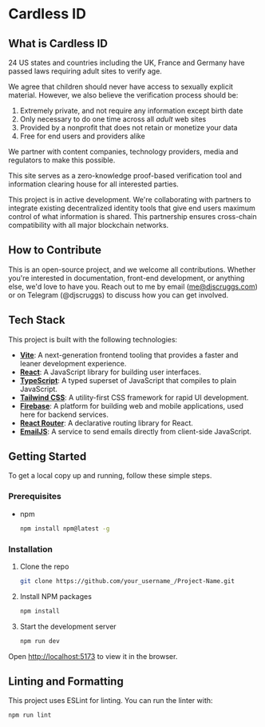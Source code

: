 # Cardless ID

## What is Cardless ID

24 US states and countries including the UK, France and Germany have passed laws requiring adult sites to verify age.

We agree that children should never have access to sexually explicit material. However, we also believe the verification process should be:

1. Extremely private, and not require any information except birth date
1. Only necessary to do one time across all *adult* web sites
1. Provided by a nonprofit that does not retain or monetize your data
1. Free for end users and providers alike

We partner with content companies, technology providers, media and regulators to make this possible.

This site serves as a zero-knowledge proof-based verification tool and information clearing house for all interested parties.

This project is in active development. We're collaborating with partners to integrate existing decentralized identity tools that give end users maximum control of what information is shared. This partnership ensures cross-chain compatibility with all major blockchain networks.

## How to Contribute

This is an open-source project, and we welcome all contributions. Whether you're interested in documentation, front-end development, or anything else, we'd love to have you. Reach out to me by email (me@djscruggs.com) or on Telegram (@djscruggs) to discuss how you can get involved.

## Tech Stack

This project is built with the following technologies:

-   **[Vite](https://vitejs.dev/)**: A next-generation frontend tooling that provides a faster and leaner development experience.
-   **[React](https://reactjs.org/)**: A JavaScript library for building user interfaces.
-   **[TypeScript](https://www.typescriptlang.org/)**: A typed superset of JavaScript that compiles to plain JavaScript.
-   **[Tailwind CSS](https://tailwindcss.com/)**: A utility-first CSS framework for rapid UI development.
-   **[Firebase](https://firebase.google.com/)**: A platform for building web and mobile applications, used here for backend services.
-   **[React Router](https://reactrouter.com/)**: A declarative routing library for React.
-   **[EmailJS](https://www.emailjs.com/)**: A service to send emails directly from client-side JavaScript.

## Getting Started

To get a local copy up and running, follow these simple steps.

### Prerequisites

-   npm
    ```sh
    npm install npm@latest -g
    ```

### Installation

1.  Clone the repo
    ```sh
    git clone https://github.com/your_username_/Project-Name.git
    ```
2.  Install NPM packages
    ```sh
    npm install
    ```
3.  Start the development server
    ```sh
    npm run dev
    ```

Open [http://localhost:5173](http://localhost:5173) to view it in the browser.

## Linting and Formatting

This project uses ESLint for linting. You can run the linter with:

```sh
npm run lint
```
